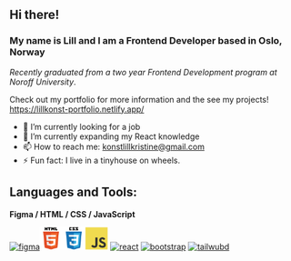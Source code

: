 ## Hi there! 
### My name is Lill and I am a Frontend Developer based in Oslo, Norway
*Recently graduated from a two year Frontend Development program at Noroff University*. 

Check out my portfolio for more information and the see my projects! https://lillkonst-portfolio.netlify.app/

- 🔭 I’m currently looking for a job 
- 🌱 I’m currently expanding my React knowledge 
- 📫 How to reach me: konstlillkristine@gmail.com 
- ⚡ Fun fact: I live in a tinyhouse on wheels.

## Languages and Tools:
**Figma / HTML / CSS / JavaScript**

<p align="left"> <a href="https://www.figma.com/" target="_blank" rel="noreferrer"><img src="https://www.vectorlogo.zone/logos/figma/figma-icon.svg" alt="figma" width="40" height="40"/></a><a href="https://www.w3.org/html/" target="_blank" rel="noreferrer"><img src="https://raw.githubusercontent.com/devicons/devicon/master/icons/html5/html5-original-wordmark.svg" alt="html5" width="40" height="40"/></a><a href="https://www.w3schools.com/css/" target="_blank" rel="noreferrer"><img src="https://raw.githubusercontent.com/devicons/devicon/master/icons/css3/css3-original-wordmark.svg" alt="css3" width="40" height="40"/></a><a href="https://developer.mozilla.org/en-US/docs/Web/JavaScript" target="_blank" rel="noreferrer"><img src="https://raw.githubusercontent.com/devicons/devicon/master/icons/javascript/javascript-original.svg" alt="javascript" width="40" height="40"/></a> 
<a href="https://react.dev" target="_blank" rel="noeferrer"><img src="https://www.vectorlogo.zone/logos/reactjs/reactjs-icon.svg" alt="react" width="40" height="40" /></a>
<a href="https://getbootstrap.com/" target="_blank" rel="noeferrer"><img src="https://www.vectorlogo.zone/logos/getbootstrap/getbootstrap-icon.svg" alt="bootstrap" width="40" height="40" /></a>
<a href="https://tailwindcss.com/" target="_blank" rel="noeferrer"><img src="https://raw.githubusercontent.com/withastro/docs/main/public/logos/tailwind.svg" alt="tailwubd" width="40" height="40" /></a>
</p>


